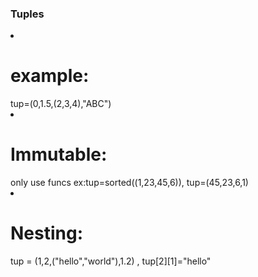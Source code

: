 <h3> Tuples</h3>
    <li><h1>example:</h1> tup=(0,1.5,(2,3,4),"ABC")
    <li><h1>Immutable:</h1> only use funcs ex:tup=sorted((1,23,45,6)), tup=(45,23,6,1)
    <li><h1>Nesting:</h1> tup = (1,2,("hello","world"),1.2) , tup[2][1]="hello"
    
